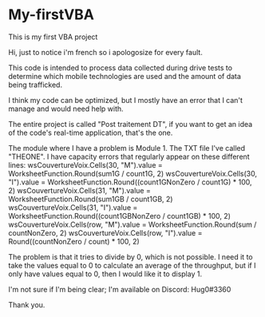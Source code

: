 # My-firstVBA
This is my first VBA project

Hi, just to notice i'm french so i apologosize for every fault.

This code is intended to process data collected during drive tests to determine which mobile technologies are used and the amount of data being trafficked.

I think my code can be optimized, but I mostly have an error that I can't manage and would need help with.

The entire project is called "Post traitement  DT", if you want to get an idea of the code's real-time application, that's the one.

The module where I have a problem is Module 1. The TXT file I've called "THEONE".
I have capacity errors that regularly appear on these different lines:
wsCouvertureVoix.Cells(30, "M").value = WorksheetFunction.Round(sum1G / count1G, 2)
wsCouvertureVoix.Cells(30, "I").value = WorksheetFunction.Round((count1GNonZero / count1G) * 100, 2)
wsCouvertureVoix.Cells(31, "M").value = WorksheetFunction.Round(sum1GB / count1GB, 2)
wsCouvertureVoix.Cells(31, "I").value = WorksheetFunction.Round((count1GBNonZero / count1GB) * 100, 2)
wsCouvertureVoix.Cells(row, "M").value = WorksheetFunction.Round(sum / countNonZero, 2)
wsCouvertureVoix.Cells(row, "I").value = Round((countNonZero / count) * 100, 2)

The problem is that it tries to divide by 0, which is not possible. I need it to take the values equal to 0 to calculate an average of the throughput, but if I only have values equal to 0, then I would like it to display 1.

I'm not sure if I'm being clear; I'm available on Discord: Hug0#3360

Thank you.
